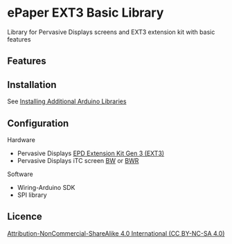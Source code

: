 # ePaper EXT3 Basic Library
Library for Pervasive Displays screens and EXT3 extension kit with basic features

## Features



## Installation

See [Installing Additional Arduino Libraries](https://www.arduino.cc/en/guide/libraries)

## Configuration

Hardware

* Pervasive Displays [EPD Extension Kit Gen 3 (EXT3)](https://www.pervasivedisplays.com/product/epd-extension-kit-gen-3-ext3/)
* Pervasive Displays iTC screen [BW](https://www.pervasivedisplays.com/products/?_sft_etc_itc=itc&_sft_product_colour=black-white) or [BWR](https://www.pervasivedisplays.com/products/?_sft_etc_itc=itc&_sft_product_colour=black-white-red)

Software

* Wiring-Arduino SDK
* SPI library


## Licence

[Attribution-NonCommercial-ShareAlike 4.0 International (CC BY-NC-SA 4.0)](./LICENSE.md)